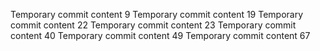 Temporary commit content 9
Temporary commit content 19
Temporary commit content 22
Temporary commit content 23
Temporary commit content 40
Temporary commit content 49
Temporary commit content 67
